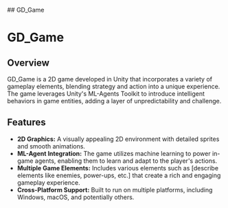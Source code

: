 ##   G D _ G a m e 
 
 
# **GD_Game**

## **Overview**
GD_Game is a 2D game developed in Unity that incorporates a variety of gameplay elements, blending strategy and action into a unique experience. The game leverages Unity's ML-Agents Toolkit to introduce intelligent behaviors in game entities, adding a layer of unpredictability and challenge.

## **Features**
- **2D Graphics:** A visually appealing 2D environment with detailed sprites and smooth animations.
- **ML-Agent Integration:** The game utilizes machine learning to power in-game agents, enabling them to learn and adapt to the player's actions.
- **Multiple Game Elements:** Includes various elements such as [describe elements like enemies, power-ups, etc.] that create a rich and engaging gameplay experience.
- **Cross-Platform Support:** Built to run on multiple platforms, including Windows, macOS, and potentially others.

